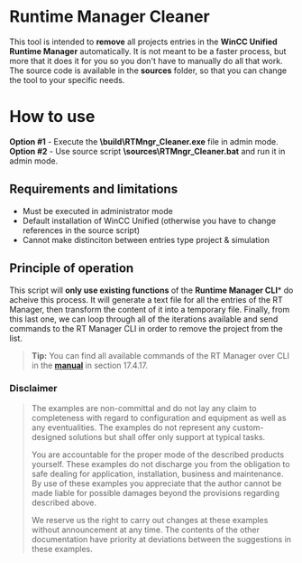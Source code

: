 ﻿# Runtime Manager Cleaner
This tool is intended to **remove** all projects entries in the **WinCC Unified Runtime Manager** automatically. It is not meant to be a faster process, but more that it does it for you so you don't have to manually do all that work. The source code is available in the **sources** folder, so that you can change the tool to your specific needs.

# How to use
**Option #1** - Execute the **\build\RTMngr_Cleaner.exe** file in admin mode.
**Option #2** - Use source script **\sources\RTMngr_Cleaner.bat** and run it in admin mode.

## Requirements and limitations
 - Must be executed in administrator mode
 - Default installation of WinCC Unified (otherwise you have to change references in the source script)
 - Cannot make distinciton between entries type project & simulation

## Principle of operation
This script will **only use existing functions** of the **Runtime Manager CLI*** do acheive this process. It will generate a text file for all the entries of the RT Manager, then transform the content of it into a temporary file. Finally, from this last one,  we can loop through all of the iterations available and send commands to the RT Manager CLI in order to remove the project from the list.

> **Tip:** You can find all available commands of the RT Manager over CLI in the **[manual](https://cache.industry.siemens.com/dl/files/308/109813308/att_1122197/v1/WinCC_VisualizingProcessesUnified_enUS_en-US.pdf#page=7511)** in section 17.4.17.

### Disclaimer
> The examples are non-committal and do not lay any claim to
> completeness with regard to configuration and equipment as well as any
> eventualities. The examples do not represent any custom-designed
> solutions but shall offer only support at typical tasks. 
> 
> You are accountable for the proper mode of the described products
> yourself. These examples do not  discharge you from the obligation to
> safe dealing for application, installation, business and maintenance.
> By use of these examples you appreciate that the author cannot be made
> liable for possible damages beyond the provisions regarding described
> above. 
> 
> We reserve us the right to carry out changes at these examples without
> announcement at any time. The contents of the other documentation have
> priority at deviations between the suggestions in these examples.
